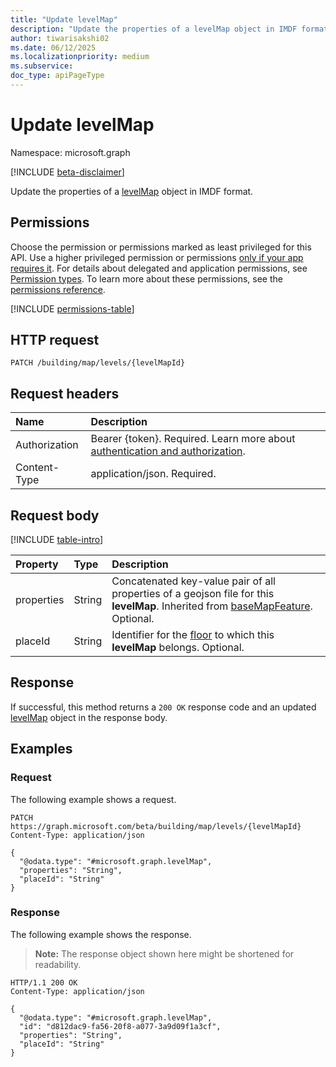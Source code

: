 ```yaml
---
title: "Update levelMap"
description: "Update the properties of a levelMap object in IMDF format."
author: tiwarisakshi02
ms.date: 06/12/2025
ms.localizationpriority: medium
ms.subservice: 
doc_type: apiPageType
---
```


# Update levelMap

Namespace: microsoft.graph

[!INCLUDE [beta-disclaimer](../../includes/beta-disclaimer.md)]

Update the properties of a [levelMap](../resources/levelmap.md) object in IMDF format.

## Permissions

Choose the permission or permissions marked as least privileged for this API. Use a higher privileged permission or permissions [only if your app requires it](/graph/permissions-overview#best-practices-for-using-microsoft-graph-permissions). For details about delegated and application permissions, see [Permission types](/graph/permissions-overview#permission-types). To learn more about these permissions, see the [permissions reference](/graph/permissions-reference).

<!-- {
  "blockType": "permissions",
  "name": "levelmap-update-permissions"
}
-->
[!INCLUDE [permissions-table](../includes/permissions/levelmap-update-permissions.md)]

## HTTP request

<!-- {
  "blockType": "ignored"
}
-->
``` http
PATCH /building/map/levels/{levelMapId}
```

## Request headers

|Name|Description|
|:---|:---|
|Authorization|Bearer {token}. Required. Learn more about [authentication and authorization](/graph/auth/auth-concepts).|
|Content-Type|application/json. Required.|

## Request body

[!INCLUDE [table-intro](../../includes/update-property-table-intro.md)]


|Property|Type|Description|
|:---|:---|:---|
|properties|String|Concatenated key-value pair of all properties of a geojson file for this **levelMap**. Inherited from [baseMapFeature](../resources/basemapfeature.md). Optional.|
|placeId|String|Identifier for the [floor](./floor.md) to which this **levelMap** belongs. Optional.|



## Response

If successful, this method returns a `200 OK` response code and an updated [levelMap](../resources/levelmap.md) object in the response body.

## Examples

### Request

The following example shows a request.
<!-- {
  "blockType": "request",
  "name": "update_levelmap"
}
-->
``` http
PATCH https://graph.microsoft.com/beta/building/map/levels/{levelMapId}
Content-Type: application/json

{
  "@odata.type": "#microsoft.graph.levelMap",
  "properties": "String",
  "placeId": "String"
}
```


### Response

The following example shows the response.
>**Note:** The response object shown here might be shortened for readability.
<!-- {
  "blockType": "response",
  "truncated": true
}
-->
``` http
HTTP/1.1 200 OK
Content-Type: application/json

{
  "@odata.type": "#microsoft.graph.levelMap",
  "id": "d812dac9-fa56-20f8-a077-3a9d09f1a3cf",
  "properties": "String",
  "placeId": "String"
}
```

